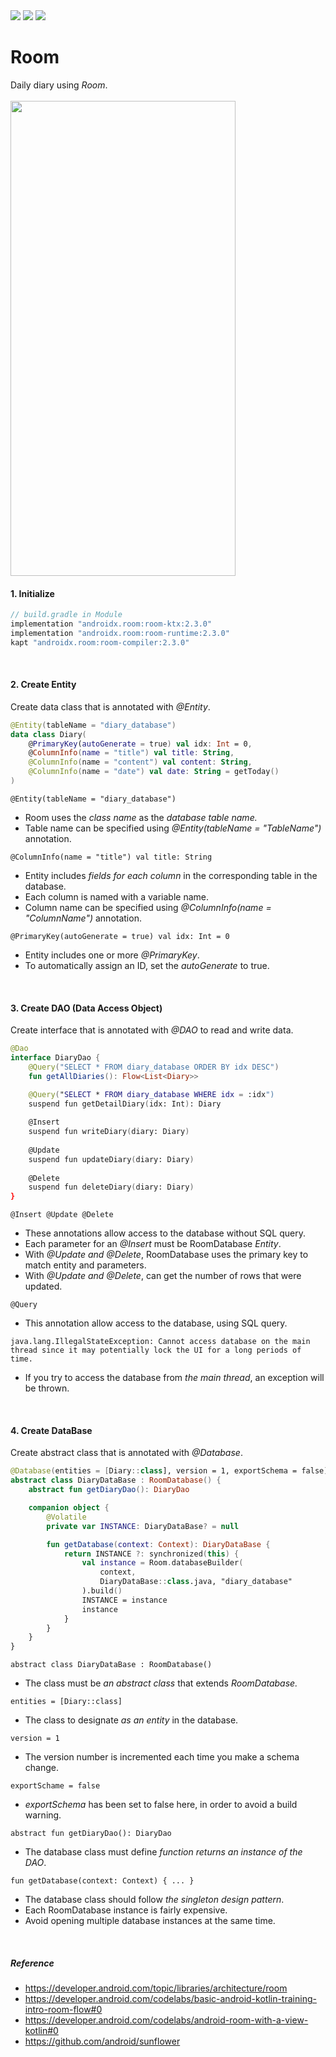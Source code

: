 <div>
<img src="https://img.shields.io/badge/Android-3DDC84?style=flat&logo=Android&logoColor=white" />
<img src="https://img.shields.io/badge/Kotlin-7F52FF?style=flat&logo=Kotlin&logoColor=white" />
<img src="https://img.shields.io/badge/writer-kym1924-yellow?&style=flat&logo=Android"/>
</div>

# Room
Daily diary using *Room*.
<br><br>
<img width=360 height=760 src="https://user-images.githubusercontent.com/63637706/137353741-33d6f019-b98a-4944-8abd-5ae574d18aad.gif"/>

#### 1. Initialize
```groovy
// build.gradle in Module
implementation "androidx.room:room-ktx:2.3.0"
implementation "androidx.room:room-runtime:2.3.0"
kapt "androidx.room:room-compiler:2.3.0"
```
<br>

#### 2. Create Entity
Create data class that is annotated with *@Entity*.
```kotlin
@Entity(tableName = "diary_database")
data class Diary(
    @PrimaryKey(autoGenerate = true) val idx: Int = 0,
    @ColumnInfo(name = "title") val title: String,
    @ColumnInfo(name = "content") val content: String,
    @ColumnInfo(name = "date") val date: String = getToday()
)
```

`@Entity(tableName = "diary_database")`
- Room uses the *class name* as the *database table name.*
- Table name can be specified using *@Entity(tableName = "TableName")* annotation.

`@ColumnInfo(name = "title") val title: String`
- Entity includes *fields for each column* in the corresponding table in the database.
- Each column is named with a variable name.
- Column name can be specified using *@ColumnInfo(name = "ColumnName")* annotation.

`@PrimaryKey(autoGenerate = true) val idx: Int = 0`
- Entity includes one or more *@PrimaryKey*.
- To automatically assign an ID, set the *autoGenerate* to true.
<br>

#### 3. Create DAO (Data Access Object)
Create interface that is annotated with *@DAO* to read and write data.
```kotlin
@Dao
interface DiaryDao {
    @Query("SELECT * FROM diary_database ORDER BY idx DESC")
    fun getAllDiaries(): Flow<List<Diary>>

    @Query("SELECT * FROM diary_database WHERE idx = :idx")
    suspend fun getDetailDiary(idx: Int): Diary
    
    @Insert
    suspend fun writeDiary(diary: Diary)
    
    @Update
    suspend fun updateDiary(diary: Diary)
    
    @Delete
    suspend fun deleteDiary(diary: Diary)
}
```

`@Insert @Update @Delete` 
- These annotations allow access to the database without SQL query.
- Each parameter for an *@Insert* must be RoomDatabase *Entity*.
- With *@Update and @Delete*, RoomDatabase uses the primary key to match entity and parameters.
- With *@Update and @Delete*, can get the number of rows that were updated.

`@Query`
- This annotation allow access to the database, using SQL query.

`java.lang.IllegalStateException: Cannot access database on the main thread since it may potentially lock the UI for a long periods of time.`
- If you try to access the database from *the main thread*, an exception will be thrown.
<br>

#### 4. Create DataBase
Create abstract class that is annotated with *@Database*.
```kotlin
@Database(entities = [Diary::class], version = 1, exportSchema = false)
abstract class DiaryDataBase : RoomDatabase() {
    abstract fun getDiaryDao(): DiaryDao

    companion object {
        @Volatile
        private var INSTANCE: DiaryDataBase? = null

        fun getDatabase(context: Context): DiaryDataBase {
            return INSTANCE ?: synchronized(this) {
                val instance = Room.databaseBuilder(
                    context,
                    DiaryDataBase::class.java, "diary_database"
                ).build()
                INSTANCE = instance
                instance
            }
        }
    }
}
```

`abstract class DiaryDataBase : RoomDatabase()`
- The class must be *an abstract class* that extends *RoomDatabase.*

`entities = [Diary::class]`
- The class to designate *as an entity* in the database.

`version = 1`
- The version number is incremented each time you make a schema change.

`exportSchame = false`
- *exportSchema* has been set to false here, in order to avoid a build warning.

`abstract fun getDiaryDao(): DiaryDao`
- The database class must define *function returns an instance of the DAO*.

`fun getDatabase(context: Context) { ... }`
- The database class should follow *the singleton design pattern*.
- Each RoomDatabase instance is fairly expensive.
- Avoid opening multiple database instances at the same time.
<br>

##### Reference

- https://developer.android.com/topic/libraries/architecture/room
- https://developer.android.com/codelabs/basic-android-kotlin-training-intro-room-flow#0
- https://developer.android.com/codelabs/android-room-with-a-view-kotlin#0
- https://github.com/android/sunflower
